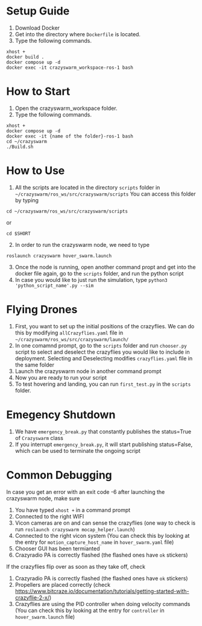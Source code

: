 # Setup Guide
1. Download Docker 
2. Get into the directory where `Dockerfile` is located.
2. Type the following commands.
```
xhost +
docker build .
docker compose up -d
docker exec -it crazyswarm_workspace-ros-1 bash
```

# How to Start
1. Open the crazyswarm_workspace folder.
2. Type the following commands.
```
xhost +
docker compose up -d
docker exec -it {name of the folder}-ros-1 bash
cd ~/crazyswarm
./Build.sh
```

# How to Use
1. All the scripts are located in the directory `scripts` folder in `~/crazyswarm/ros_ws/src/crazyswarm/scripts`
You can access this folder by typing 
```
cd ~/crazyswarm/ros_ws/src/crazyswarm/scripts
```
or
```
cd $SHORT
```

2. In order to run the crazyswarm node, we need to type
```
roslaunch crazyswarm hover_swarm.launch
```
3. Once the node is running, open another command propt and get into the docker file again, go to the `scripts` folder, and run the python script
4. In case you would like to just run the simulation, type `python3 'python_script_name'.py --sim`


# Flying Drones
1. First, you want to set up the initial positions of the crazyflies. We can do this by modifying `allCrazyflies.yaml` file in `~/crazyswarm/ros_ws/src/crazyswarm/launch/` 
2. In one comamnd prompt, go to the `scripts` folder and run `chooser.py` script to select and deselect the crazyflies you would like to include in deployment. Selecting and Deselecting modifies `crazyflies.yaml` file in the same folder
3. Launch the crazyswarm node in another command prompt
4. Now you are ready to run your script
5. To test hovering and landing, you can run `first_test.py` in the `scripts` folder.

# Emegency Shutdown
1. We have `emergency_break.py` that constantly publishes the status=True of `Crazyswarm` class
2. If you interrupt `emergency_break.py`, it will start publishing status=False, which can be used to terminate the ongoing script


# Common Debugging
In case you get an error with an exit code -6 after launching the crazyswarm node, make sure 
1. You have typed ```xhost +``` in a command prompt
2. Connected to the right WIFI
3. Vicon cameras are on and can sense the crazyflies (one way to check is run `roslaunch crazyswarm mocap_helper.launch`)
4. Connected to the right vicon system (You can check this by looking at the entry for `motion_capture_host_name` in `hover_swarm.yaml` file)
5. Chooser GUI has been termianted
6. Crazyradio PA is correctly flashed (the flashed ones have `ok` stickers)

If the crazyflies flip over as soon as they take off, check 
1. Crazyradio PA is correctly flashed (the flashed ones have `ok` stickers)
2. Propellers are placed correctly (check https://www.bitcraze.io/documentation/tutorials/getting-started-with-crazyflie-2-x/)
3. Crazyflies are using the PID controller when doing velocity commands (You can check this by looking at the entry for `controller` in `hover_swarm.launch` file)

